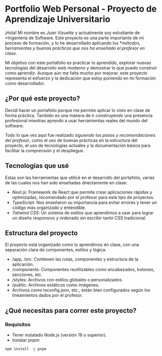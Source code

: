 # Portfolio Web Personal - Proyecto de Aprendizaje Universitario

¡Hola! Mi nombre es *Juan Vizuette* y actualmente soy estudiante de *Ingeniería de Software. Este proyecto es una parte importante de mi proceso de formación, y lo he desarrollado aplicando los **métodos, herramientas y buenas prácticas que nos ha enseñado el profesor en clase*.

Mi objetivo con este portafolio es practicar lo aprendido, explorar nuevas tecnologías del desarrollo web moderno y demostrar lo que puedo construir como aprendiz. Aunque aún me falta mucho por mejorar, este proyecto representa el esfuerzo y la dedicación que estoy poniendo en mi formación como desarrollador.

## ¿Por qué este proyecto?

Decidí hacer un portafolio porque me permite aplicar lo visto en clase de forma práctica. También es una manera de ir construyendo una presencia profesional mientras aprendo a usar herramientas reales del mundo del software.

Todo lo que ves aquí fue realizado *siguiendo los pasos y recomendaciones del profesor*, como el uso de buenas prácticas en la estructura del proyecto, el uso de tecnologías actuales y la documentación básica para facilitar la comprensión y el despliegue.

## Tecnologías que usé

Estas son las herramientas que utilicé en el desarrollo del portafolio, varias de las cuales nos han sido enseñadas directamente en clase:

- *Next.js*: Framework de React que permite crear aplicaciones rápidas y optimizadas, recomendado por el profesor para este tipo de proyectos.
- *TypeScript*: Nos enseñaron su importancia para evitar errores y tener un código más organizado y entendible.
- *Tailwind CSS*: Un sistema de estilos que aprendimos a usar para lograr un diseño responsivo y ordenado sin escribir tanto CSS tradicional.

## Estructura del proyecto

El proyecto está organizado como lo aprendimos en clase, con una separación clara de componentes, estilos y lógica:

- /app, /src: Contienen las rutas, componentes y estructura de la aplicación.
- /components: Componentes reutilizables como encabezados, botones, secciones, etc.
- /styles: Archivos con estilos globales o personalizados.
- /public: Archivos estáticos como imágenes.
- Archivos como tsconfig.json, etc., están bien configurados según los lineamientos dados por el profesor.

## ¿Qué necesitas para correr este proyecto?

### Requisitos

- Tener instalado *Node.js* (versión 18 o superior).
- Instalar *pnpm*

```bash
npm install -g pnpm

